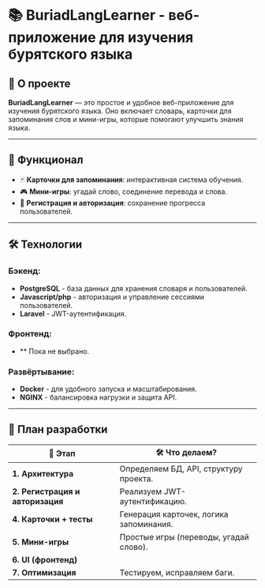 # 📚 BuriadLangLearner - веб-приложение для изучения бурятского языка

## 🚀 О проекте
**BuriadLangLearner** — это простое и удобное веб-приложение для изучения бурятского языка. Оно включает словарь, карточки для запоминания слов и мини-игры, которые помогают улучшить знания языка.

---

## 🎯 Функционал
- 🃏 **Карточки для запоминания**: интерактивная система обучения.
- 🎮 **Мини-игры**: угадай слово, соединение перевода и слова.
- 🔐 **Регистрация и авторизация**: сохранение прогресса пользователей.
---

## 🛠️ Технологии
### **Бэкенд:**
- **PostgreSQL** - база данных для хранения словаря и пользователей.
- **Javascript/php** - авторизация и управление сессиями пользователей.
- **Laravel** - JWT-аутентификация.

### **Фронтенд:**
- ** Пока не выбрано.

### **Развёртывание:**
- **Docker** - для удобного запуска и масштабирования.
- **NGINX** - балансировка нагрузки и защита API.

---

## 📅 План разработки

| 📅 Этап | 🛠️ Что делаем? |
|------|----------------------|
| **1. Архитектура** | Определяем БД, API, структуру проекта. |
| **2. Регистрация и авторизация** | Реализуем JWT-аутентификацию. |
| **4. Карточки + тесты** | Генерация карточек, логика запоминания. |
| **5. Мини-игры** | Простые игры (переводы, угадай слово). |
| **6. UI (фронтенд)**|  |
| **7. Оптимизация** | Тестируем, исправляем баги. |
